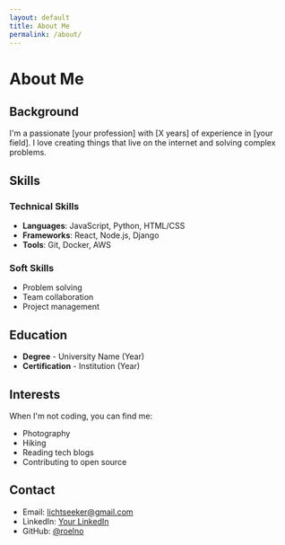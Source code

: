 ```yaml
---
layout: default
title: About Me
permalink: /about/
---
```


# About Me

## Background

I'm a passionate [your profession] with [X years] of experience in [your field]. I love creating things that live on the internet and solving complex problems.

## Skills

### Technical Skills
- **Languages**: JavaScript, Python, HTML/CSS
- **Frameworks**: React, Node.js, Django
- **Tools**: Git, Docker, AWS

### Soft Skills
- Problem solving
- Team collaboration
- Project management

## Education

- **Degree** - University Name (Year)
- **Certification** - Institution (Year)

## Interests

When I'm not coding, you can find me:
- Photography
- Hiking
- Reading tech blogs
- Contributing to open source

## Contact

- Email: lichtseeker@gmail.com
- LinkedIn: [Your LinkedIn](https://www.linkedin.com/in/zelda-zhang/)
- GitHub: [@roelno](https://github.com/roelno)